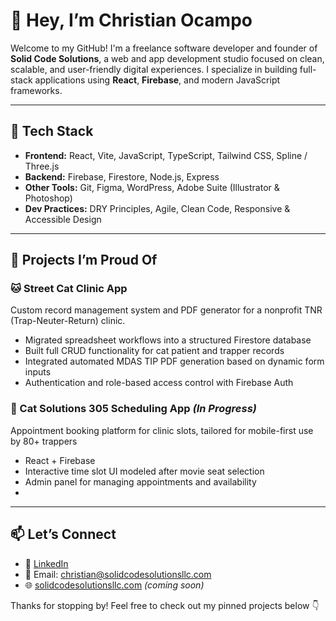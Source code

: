 # 👋 Hey, I’m Christian Ocampo

Welcome to my GitHub! I'm a freelance software developer and founder of **Solid Code Solutions**, a web and app development studio focused on clean, scalable, and user-friendly digital experiences. I specialize in building full-stack applications using **React**, **Firebase**, and modern JavaScript frameworks.

---

## 🔧 Tech Stack

- **Frontend:** React, Vite, JavaScript, TypeScript, Tailwind CSS, Spline / Three.js
- **Backend:** Firebase, Firestore, Node.js, Express
- **Other Tools:** Git, Figma, WordPress, Adobe Suite (Illustrator & Photoshop)
- **Dev Practices:** DRY Principles, Agile, Clean Code, Responsive & Accessible Design

---

## 🚀 Projects I’m Proud Of

### 🐱 Street Cat Clinic App  
Custom record management system and PDF generator for a nonprofit TNR (Trap-Neuter-Return) clinic.  
- Migrated spreadsheet workflows into a structured Firestore database  
- Built full CRUD functionality for cat patient and trapper records  
- Integrated automated MDAS TIP PDF generation based on dynamic form inputs  
- Authentication and role-based access control with Firebase Auth  

### 📆 Cat Solutions 305 Scheduling App *(In Progress)*  
Appointment booking platform for clinic slots, tailored for mobile-first use by 80+ trappers  
- React + Firebase  
- Interactive time slot UI modeled after movie seat selection  
- Admin panel for managing appointments and availability
- 
---

## 📫 Let’s Connect

- 💼 [LinkedIn](https://www.linkedin.com/in/christianocampo-dev)  
- 📧 Email: [christian@solidcodesolutionsllc.com](mailto:christian@solidcodesolutionsllc.com)
- 🌐 [solidcodesolutionsllc.com](https://solidcodesolutionsllc.com) *(coming soon)*  

Thanks for stopping by! Feel free to check out my pinned projects below 👇  
